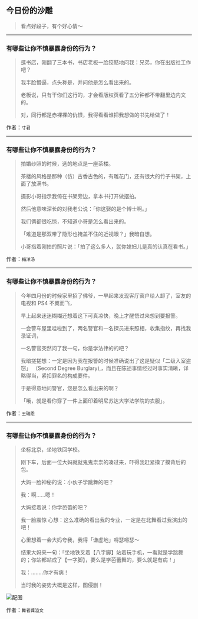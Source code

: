 ## 今日份的沙雕

> 看点好段子，有个好心情～


 
---

### 有哪些让你不慎暴露身份的行为？

> 逛书店，刚翻了三本书，书店老板一脸狡黠地问我：兄弟，你在出版社工作吧？
> 
> 我半脸懵逼，点头称是，并问他是怎么看出来的。
> 
> 老板说，只有干你们这行的，才会看版权页看了五分钟都不带翻里边内文的。
> 
> 对，同行都是赤裸裸的仇恨，我得看看谁把我想做的书先给做了！


作者：`寸君`

---

### 有哪些让你不慎暴露身份的行为？

> 拍婚纱照的时候，选的地点是一座茶楼。
> 
> 茶楼的风格是那种（仿）古香古色的，有雕花门，还有很大的竹子书架，上面了放满书。
> 
> 摄影小哥指示我倚在书架旁边，拿本书打开做摆拍。
> 
> 然后他意味深长的对我老公说：「你这娶的是个博士啊。」
> 
> 我们俩都很吃惊，不知道小哥是怎么看出来的。
> 
> 「难道是那双带了隐形也掩盖不住的近视眼？」我暗自想。
> 
> 小哥指着刚拍的照片说：「拍了这么多人，就你媳妇儿是真的认真在看书。」


作者：`梅洋汤`

---

### 有哪些让你不慎暴露身份的行为？

> 今年四月份的时候家里招了佛爷，一早起来发现客厅窗户给人卸了，室友的电视和 PS4 不翼而飞，
> 
> 早上起来迷迷糊糊还想着这下可真凉快，晚上才醒悟过来想到要报警。
> 
> 一会警车屋里哇啦到了，两名警官和一名探员进来照相，收集指纹，再找我录证词，
> 
> 一名警官突然问了我一句，你是学法律的的吧？
> 
> 我暗搓搓想：一定是因为我在报警的时候准确说出了这是疑似「二级入室盗窃」 （Second Degree Burglary),，而且在陈述事情经过时事实清晰，详略得当，紧扣罪名的构成要件。
> 
> 于是得意地问警官，您是怎么看出来的啊？
> 
> 「哦，就是看你穿了一件上面印着明尼苏达大学法学院的衣服」。


作者：`王瑞恩`

---

### 有哪些让你不慎暴露身份的行为？

> 坐标北京，坐地铁回学校。
> 
> 刚下车，后面一位大妈就就鬼鬼祟祟的凑过来，吓得我赶紧摸了摸背后的包。
> 
> 大妈一脸神秘的说：小伙子学跳舞的吧？
> 
> 我：啊……嗯！
> 
> 大妈接着说：你学芭蕾的吧？
> 
> 我一脸震惊 心想：这么准确的看出我的专业，一定是在北舞看过我演出的吧！
> 
> 心里想着一会大妈夸我，我得「谦虚地」嘚瑟嘚瑟～
> 
> 结果大妈来一句：「坐地铁叉着【八字脚】站着玩手机，一看就是学跳舞的；你站都站成了【一字脚】，要么是学芭蕾舞的，要么就是有病！」
> 
> 我：........你才有病！
> 
> 当时我的姿势大概是这样，图侵删！



![配图](http://pic2.zhimg.com/70/v2-a6d3aa019c8da9bb6e8a4ccabfd1b0ad_b.jpg)


作者：`舞者龚溢文`